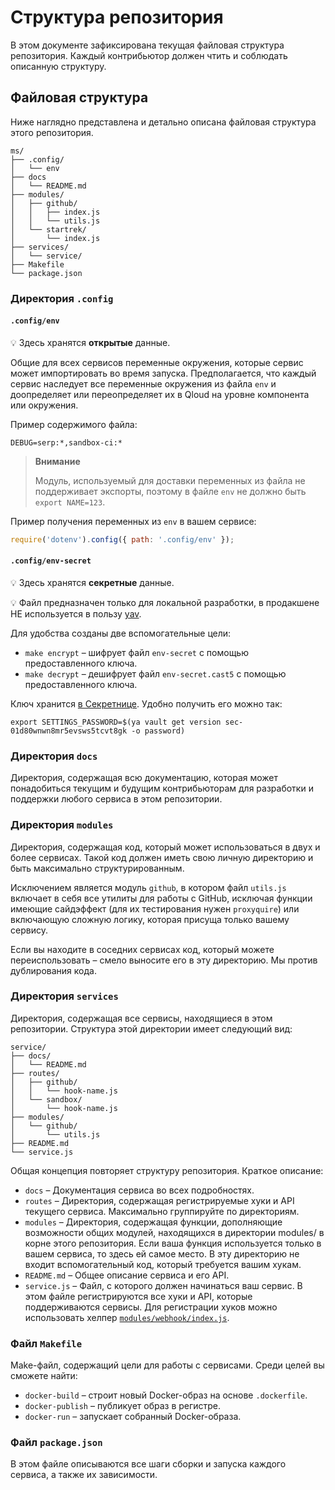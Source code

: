 # Структура репозитория

В этом документе зафиксирована текущая файловая структура репозитория. Каждый контрибьютор должен чтить и соблюдать описанную структуру.

## Файловая структура

Ниже наглядно представлена и детально описана файловая структура этого репозитория.

```
ms/
├── .config/
│   └── env
├── docs
│   └── README.md
├── modules/
│   ├── github/
│   │   ├── index.js
│   │   └── utils.js
│   └── startrek/
│       └── index.js
├── services/
│   └── service/
├── Makefile
└── package.json
```

### Директория `.config`

#### `.config/env`

:bulb: Здесь хранятся **открытые** данные.

Общие для всех сервисов переменные окружения, которые сервис может импортировать во время запуска. Предполагается, что каждый сервис наследует все переменные окружения из файла `env` и доопределяет или переопределяет их в Qloud на уровне компонента или окружения.

Пример содержимого файла:

```shell
DEBUG=serp:*,sandbox-ci:*
```

> **Внимание**
>
> Модуль, используемый для доставки переменных из файла не поддерживает экспорты, поэтому в файле `env` не должно быть `export NAME=123`.

Пример получения переменных из `env` в вашем сервисе:

```js
require('dotenv').config({ path: '.config/env' });
```

#### `.config/env-secret`

:bulb: Здесь хранятся **секретные** данные.

:bulb: Файл предназначен только для локальной разработки, в продакшене НЕ используется в пользу [yav](https://yav.yandex-team.ru/secret/sec-01e0r09yh5whgmtegdhjt65n4v).

Для удобства созданы две вспомогательные цели:

  * `make encrypt` – шифрует файл `env-secret` с помощью предоставленного ключа.
  * `make decrypt` – дешифрует файл `env-secret.cast5` с помощью предоставленного ключа.

Ключ хранится [в Секретнице](https://yav.yandex-team.ru/secret/sec-01d80wnwn8mr5evsws5tcvt8gk). Удобно получить его можно так:

```
export SETTINGS_PASSWORD=$(ya vault get version sec-01d80wnwn8mr5evsws5tcvt8gk -o password)
```

### Директория `docs`

Директория, содержащая всю документацию, которая может понадобиться текущим и будущим контрибьюторам для разработки и поддержки любого сервиса в этом репозитории.

### Директория `modules`

Директория, содержащая код, который может использоваться в двух и более сервисах. Такой код должен иметь свою личную директорию и быть максимально структурированным.

Исключением является модуль `github`, в котором файл `utils.js` включает в себя все утилиты для работы с GitHub, исключая функции имеющие сайдэффект (для их тестирования нужен `proxyquire`) или включающую сложную логику, которая присуща только вашему сервису.

Если вы находите в соседних сервисах код, который можете переиспользовать – смело выносите его в эту директорию. Мы против дублирования кода.

### Директория `services`

Директория, содержащая все сервисы, находящиеся в этом репозитории. Структура этой директории имеет следующий вид:

```
service/
├── docs/
│   └── README.md
├── routes/
│   ├── github/
│   │   └── hook-name.js
│   └── sandbox/
│       └── hook-name.js
├── modules/
│   └── github/
│       └── utils.js
├── README.md
└── service.js
```

Общая концепция повторяет структуру репозитория. Краткое описание:

  * `docs` – Документация сервиса во всех подробностях.
  * `routes` – Директория, содержащая регистрируемые хуки и API текущего сервиса. Максимально группируйте по директориям.
  * `modules` – Директория, содержащая функции, дополняющие возможности общих модулей, находящихся в директории modules/ в корне этого репозитория. Если ваша функция используется только в вашем сервиса, то здесь ей самое место. В эту директорию не входит вспомогательный код, который требуется вашим хукам.
  * `README.md` – Общее описание сервиса и его API.
  * `service.js` – Файл, с которого должен начинаться ваш сервис. В этом файле регистрируются все хуки и API, которые поддерживаются сервисы. Для регистрации хуков можно использовать хелпер [`modules/webhook/index.js`](https://github.yandex-team.ru/mrmlnc/microservices/blob/preview/modules/webhook/index.js).

### Файл `Makefile`

Make-файл, содержащий цели для работы с сервисами. Среди целей вы сможете найти:

  * `docker-build` – строит новый Docker-образ на основе `.dockerfile`.
  * `docker-publish` – публикует образ в регистре.
  * `docker-run` – запускает собранный Docker-образа.

### Файл `package.json`

В этом файле описываются все шаги сборки и запуска каждого сервиса, а также их зависимости.

